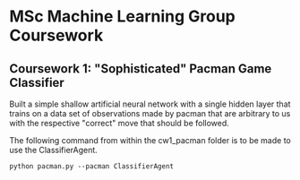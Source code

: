 # MSc Machine Learning Group Coursework

## Coursework 1: "Sophisticated" Pacman Game Classifier
Built a simple shallow artificial neural network with a single hidden layer that trains on a data set of observations made by pacman that are arbitrary to us with the respective "correct" move that should be followed. 

The following command from within the cw1_pacman folder is to be made to use the ClassifierAgent.

<code>python pacman.py --pacman ClassifierAgent</code>

